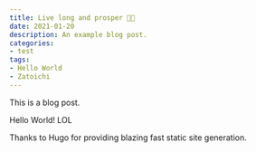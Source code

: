 ```yaml
---
title: Live long and prosper 🖖🏻
date: 2021-01-20
description: An example blog post.
categories:
- test
tags:
- Hello World
- Zatoichi
---
```


This is a blog post.

Hello World! LOL

Thanks to Hugo for providing blazing fast static site generation.

